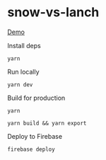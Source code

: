 # snow-vs-lanch

[Demo](https://snowlanch.firebaseapp.com)

Install deps

```
yarn
```

Run locally
``` 
yarn dev
```

Build for production
``` 
yarn 

yarn build && yarn export

```

Deploy to Firebase
```
firebase deploy 
```